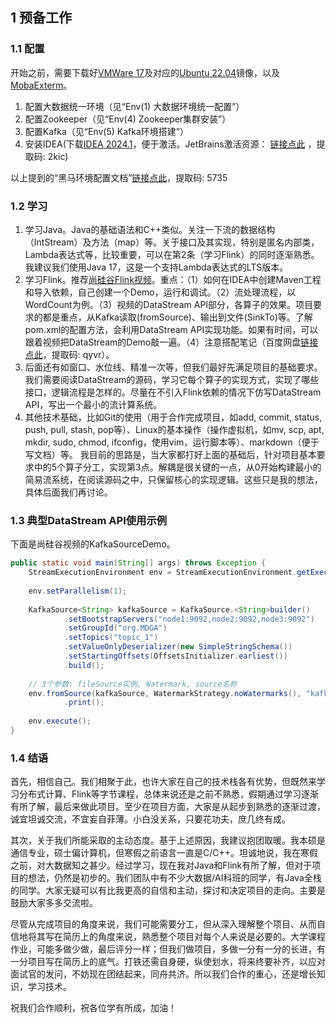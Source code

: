 ## 1 预备工作
### 1.1 配置
开始之前，需要下载好[VMWare 17](https://pan.baidu.com/s/1QlOmIrlM_x9HwdaTDf-oCw?pwd=9tj3)及对应的[Ubuntu 22.04](https://releases.ubuntu.com/22.04/ubuntu-22.04.5-desktop-amd64.iso.torrent)镜像，以及[MobaExterm](https://mobaxterm.mobatek.net/download-home-edition.html)。
1. 配置大数据统一环境（见“Env(1) 大数据环境统一配置”）
2. 配置Zookeeper（见“Env(4) Zookeeper集群安装”）
3. 配置Kafka（见“Env(5) Kafka环境搭建”）
4. 安装IDEA(下载[IDEA 2024.1](https://download.jetbrains.com/idea/ideaIU-2024.1.exe)，便于激活。JetBrains激活资源： [链接点此](https://pan.baidu.com/s/14m3YF1sidQIBV5Zrb_FISg?pwd=2kic) ，提取码: 2kic)

以上提到的“黑马环境配置文档”[链接点此](https://pan.baidu.com/s/1xWftWOZEpPF82NoHXMdhvQ?pwd=5735)，提取码: 5735 
### 1.2 学习

1. 学习Java。Java的基础语法和C++类似。关注一下流的数据结构（IntStream）及方法（map）等。关于接口及其实现，特别是匿名内部类，Lambda表达式等，比较重要，可以在第2条（学习Flink）的同时逐渐熟悉。我建议我们使用Java 17，这是一个支持Lambda表达式的LTS版本。
2. 学习Flink。推荐[尚硅谷Flink视频](https://www.bilibili.com/video/BV1eg4y1V7AN/)。重点：（1）如何在IDEA中创建Maven工程和导入依赖，自己创建一个Demo，运行和调试。（2）流处理流程，以WordCount为例。（3）视频的DataStream API部分，各算子的效果。项目要求的都是重点，从Kafka读取(fromSource)、输出到文件(SinkTo)等。了解pom.xml的配置方法，会利用DataStream API实现功能。如果有时间，可以跟着视频把DataStream的Demo敲一遍。（4）注意搭配笔记（百度网盘[链接点此](https://pan.baidu.com/s/1tCHNtxe1H44CHStPAO-KQA?pwd=qyvr)，提取码: qyvr）。
3. 后面还有如窗口、水位线、精准一次等，但我们最好先满足项目的基础要求。我们需要阅读DataStream的源码，学习它每个算子的实现方式，实现了哪些接口，逻辑流程是怎样的。尽量在不引入Flink依赖的情况下仿写DataStream API，写出一个最小的流计算系统。
4. 其他技术基础，比如Git的使用（用于合作完成项目，如add, commit, status, push, pull, stash, pop等）、Linux的基本操作（操作虚拟机，如mv, scp, apt, mkdir, sudo, chmod, ifconfig，使用vim，运行脚本等）、markdown（便于写文档）等。
我目前的思路是，当大家都打好上面的基础后，针对项目基本要求中的5个算子分工，实现第3点。解耦是很关键的一点，从0开始构建最小的简易流系统，在阅读源码之中，只保留核心的实现逻辑。这些只是我的想法，具体后面我们再讨论。
### 1.3 典型DataStream API使用示例

下面是尚硅谷视频的KafkaSourceDemo。
```java
public static void main(String[] args) throws Exception {  
    StreamExecutionEnvironment env = StreamExecutionEnvironment.getExecutionEnvironment();  
  
    env.setParallelism(1);
  
    KafkaSource<String> kafkaSource = KafkaSource.<String>builder()  
            .setBootstrapServers("node1:9092,node2:9092,node3:9092")
            .setGroupId("org.MDGA")
            .setTopics("topic_1") 
            .setValueOnlyDeserializer(new SimpleStringSchema()) 
            .setStartingOffsets(OffsetsInitializer.earliest())
            .build();  
  
    // 3个参数: fileSource实例, Watermark, source名称  
    env.fromSource(kafkaSource, WatermarkStrategy.noWatermarks(), "kafkasource")  
            .print();  
  
    env.execute();  
}
```
### 1.4 结语

首先，相信自己。我们相聚于此，也许大家在自己的技术栈各有优势，但既然来学习分布式计算、Flink等字节课程，总体来说还是之前不熟悉，假期通过学习逐渐有所了解，最后来做此项目。至少在项目方面，大家是从起步到熟悉的逐渐过渡，诚宜坦诚交流，不宜妄自菲薄。小白没关系，只要花功夫，庶几终有成。

其次，关于我们所能采取的主动态度。基于上述原因，我建议抱团取暖。我本硕是通信专业，硕士偏计算机，但寒假之前语言一直是C/C++。坦诚地说，我在寒假之前，对大数据知之甚少。经过学习，现在我对Java和Flink有所了解，但对于项目的想法，仍然是初步的。我们团队中有不少大数据/AI科班的同学，有Java全栈的同学。大家无疑可以有比我更高的自信和主动，探讨和决定项目的走向。主要是鼓励大家多多交流啦。

尽管从完成项目的角度来说，我们可能需要分工，但从深入理解整个项目、从而自信地将其写在简历上的角度来说，熟悉整个项目对每个人来说是必要的。大学课程作业，可能多做少做，最后评分一样；但我们做项目，多做一分有一分的长进，有一分项目写在简历上的底气。打铁还需自身硬，纵使划水，将来终要补齐，以应对面试官的发问，不妨现在团结起来，同舟共济。所以我们合作的重心，还是增长知识，学习技术。

祝我们合作顺利，祝各位学有所成，加油！